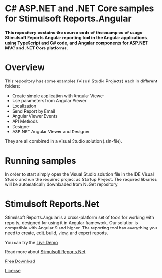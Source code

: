 # C# ASP.NET and .NET Core samples for Stimulsoft Reports.Angular

#### This repository contains the source code of the examples of usage Stimulsoft Reports.Angular reporting tool in the Angular applications, using TypeScript and C# code, and Angular components for ASP.NET MVC and .NET Core platforms.

# Overview
This repository has some examples (Visual Studio Projects) each in different folders:
* Create simple application with Angular Viewer
* Use parameters from Angular Viewer
* Localization
* Send Report by Email
* Angular Viewer Events
* API Methods
* Designer
* ASP.NET Angular Viewer and Designer

They are all combined in a Visual Studio solution (.sln-file).

# Running samples
In order to start simply open the Visual Studio solution file in the IDE Visual Studio and run the required project as Startup Project. The required libraries will be automatically downloaded from NuGet repository.

# Stimulsoft Reports.Net
Stimulsoft Reports.Angular is a cross-platform set of tools for working with reports, designed for using it in Angular framework. Our solution is compatible with Angular 9 and higher. The reporting tool has everything you need to create, edit, build, view, and export reports.

You can try the [Live Demo](http://demo.stimulsoft.com/#Net)

Read more about [Stimulsoft Reports.Net](https://www.stimulsoft.com/en/products/reports-angular)

[Free Download](https://www.stimulsoft.com/en/downloads)

[License](LICENSE.md)
